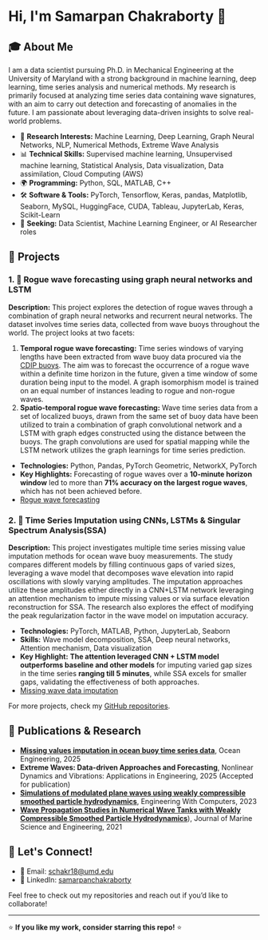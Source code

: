 # Hi, I'm Samarpan Chakraborty 👋

## 🎓 About Me

I am a data scientist pursuing Ph.D. in Mechanical Engineering at the University of Maryland with a strong background in machine learning, deep learning, time series analysis and numerical methods. My research is primarily focused at analyzing time series data containing wave signatures, with an aim to carry out detection and forecasting of anomalies in the future. I am passionate about leveraging data-driven insights to solve real-world problems.

- 🔬 **Research Interests:** Machine Learning, Deep Learning, Graph Neural Networks, NLP, Numerical Methods, Extreme Wave Analysis
- 📊 **Technical Skills:** Supervised machine learning, Unsupervised machine learning, Statistical Analysis, Data visualization, Data assimilation, Cloud Computing (AWS)
- 🌍 **Programming:** Python, SQL, MATLAB, C++
- 🛠  **Software & Tools:** PyTorch, Tensorflow, Keras, pandas, Matplotlib, Seaborn, MySQL, HuggingFace, CUDA, Tableau, JupyterLab, Keras, Scikit-Learn
- 💼 **Seeking:** Data Scientist, Machine Learning Engineer, or AI Researcher roles

## 📂 Projects

### 1. 🌊 **Rogue wave forecasting using graph neural networks and LSTM**
**Description:** This project explores the detection of rogue waves through a combination of graph neural networks and recurrent neural networks. The dataset involves time series data, collected from wave buoys throughout the world. The project looks at two facets:
1. **Temporal rogue wave forecasting:** Time series windows of varying lengths have been extracted from wave buoy data procured via the [CDIP buoys](https://cdip.ucsd.edu/m/stn_table/). The aim was to forecast the occurrence of a rogue wave within a definite time horizon in the future, given a time window of some duration being input to the model. A graph isomorphism model is trained on an equal number of instances leading to rogue and non-rogue waves.
1. **Spatio-temporal rogue wave forecasting:** Wave time series data from a set of localized buoys, drawn from the same set of buoy data have been utilized to train a combination of graph convolutional network and a LSTM with graph edges constructed using the distance between the buoys. The graph convolutions are used for spatial mapping while the LSTM network utilizes the graph learnings for time series prediction. 
- **Technologies:** Python, Pandas, PyTorch Geometric, NetworkX, PyTorch 
- **Key Highlights:** Forecasting of rogue waves over a **10-minute horizon window** led to more than **71% accuracy on the largest rogue waves**, which has not been achieved before.
- [Rogue wave forecasting](https://github.com/SamarpanChakraborty97/Rogue-Wave-Classification)

### 2. 🌊 Time Series Imputation using CNNs, LSTMs & Singular Spectrum Analysis(SSA)
**Description:** This project investigates multiple time series missing value imputation methods for ocean wave buoy measurements. The study compares different models by filling continuous gaps of varied sizes, leveraging a wave model that decomposes wave elevation into rapid oscillations with slowly varying amplitudes. The imputation approaches utilize these amplitudes either directly in a CNN+LSTM network leveraging an attention mechanism to impute missing values or via surface elevation reconstruction for SSA. The research also explores the effect of modifying the peak regularization factor in the wave model on imputation accuracy.
- **Technologies:** PyTorch, MATLAB, Python, JupyterLab, Seaborn
- **Skills:** Wave model decomposition, SSA, Deep neural networks, Attention mechanism, Data visualization
- **Key Highlight:** **The attention leveraged CNN + LSTM model outperforms baseline and other models** for imputing varied gap sizes in the time series **ranging till 5 minutes**, while SSA excels for smaller gaps, validating the effectiveness of both approaches.
- [Missing wave data imputation](https://github.com/SamarpanChakraborty97/Missing-wave-data-imputation-)

For more projects, check my [GitHub repositories](https://github.com/SamarpanChakraborty97).

## 📄 Publications & Research
- [**Missing values imputation in ocean buoy time series data**](https://doi.org/10.1016/j.oceaneng.2024.120145), Ocean Engineering, 2025
- **Extreme Waves: Data-driven Approaches and Forecasting**, Nonlinear Dynamics and Vibrations: Applications in Engineering, 2025 (Accepted for publication)
- [**Simulations of modulated plane waves using weakly compressible smoothed particle hydrodynamics**](https://link.springer.com/article/10.1007/s00366-023-01894-9), Engineering With Computers, 2023
- [**Wave Propagation Studies in Numerical Wave Tanks with Weakly Compressible Smoothed Particle Hydrodynamics**](https://www.mdpi.com/2077-1312/9/2/233)), Journal of Marine Science and Engineering, 2021

## 💬 Let's Connect!
- 📧 Email: schakr18@umd.edu
- 🔗 LinkedIn: [samarpanchakraborty](https://www.linkedin.com/in/samarpanchakraborty/)

Feel free to check out my repositories and reach out if you’d like to collaborate!

---

⭐ **If you like my work, consider starring this repo!** ⭐
